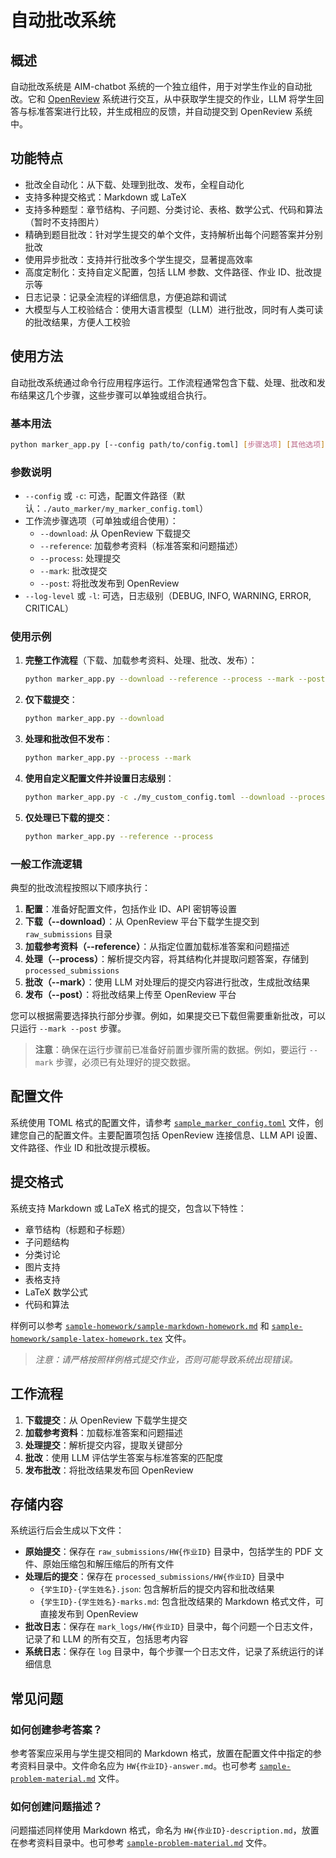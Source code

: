 # 自动批改系统

## 概述

自动批改系统是 AIM-chatbot 系统的一个独立组件，用于对学生作业的自动批改。它和 [OpenReview](https://openreview.net/) 系统进行交互，从中获取学生提交的作业，LLM 将学生回答与标准答案进行比较，并生成相应的反馈，并自动提交到 OpenReview 系统中。

## 功能特点

- 批改全自动化：从下载、处理到批改、发布，全程自动化
- 支持多种提交格式：Markdown 或 LaTeX
- 支持多种题型：章节结构、子问题、分类讨论、表格、数学公式、代码和算法（暂时不支持图片）
- 精确到题目批改：针对学生提交的单个文件，支持解析出每个问题答案并分别批改
- 使用异步批改：支持并行批改多个学生提交，显著提高效率
- 高度定制化：支持自定义配置，包括 LLM 参数、文件路径、作业 ID、批改提示等
- 日志记录：记录全流程的详细信息，方便追踪和调试
- 大模型与人工校验结合：使用大语言模型（LLM）进行批改，同时有人类可读的批改结果，方便人工校验


## 使用方法

自动批改系统通过命令行应用程序运行。工作流程通常包含下载、处理、批改和发布结果这几个步骤，这些步骤可以单独或组合执行。

### 基本用法

```bash
python marker_app.py [--config path/to/config.toml] [步骤选项] [其他选项]
```

### 参数说明

- `--config` 或 `-c`: 可选，配置文件路径（默认：`./auto_marker/my_marker_config.toml`）
- 工作流步骤选项（可单独或组合使用）：
  - `--download`: 从 OpenReview 下载提交
  - `--reference`: 加载参考资料（标准答案和问题描述）
  - `--process`: 处理提交
  - `--mark`: 批改提交
  - `--post`: 将批改发布到 OpenReview
- `--log-level` 或 `-l`: 可选，日志级别（DEBUG, INFO, WARNING, ERROR, CRITICAL）

### 使用示例

1. **完整工作流程**（下载、加载参考资料、处理、批改、发布）：
   ```bash
   python marker_app.py --download --reference --process --mark --post
   ```

2. **仅下载提交**：
   ```bash
   python marker_app.py --download
   ```

3. **处理和批改但不发布**：
   ```bash
   python marker_app.py --process --mark
   ```

4. **使用自定义配置文件并设置日志级别**：
   ```bash
   python marker_app.py -c ./my_custom_config.toml --download --process --mark --post -l DEBUG
   ```

5. **仅处理已下载的提交**：
   ```bash
   python marker_app.py --reference --process
   ```

### 一般工作流逻辑

典型的批改流程按照以下顺序执行：

1. **配置**：准备好配置文件，包括作业 ID、API 密钥等设置
2. **下载（--download）**：从 OpenReview 平台下载学生提交到 `raw_submissions` 目录
3. **加载参考资料（--reference）**：从指定位置加载标准答案和问题描述
4. **处理（--process）**：解析提交内容，将其结构化并提取问题答案，存储到 `processed_submissions`
5. **批改（--mark）**：使用 LLM 对处理后的提交内容进行批改，生成批改结果
6. **发布（--post）**：将批改结果上传至 OpenReview 平台

您可以根据需要选择执行部分步骤。例如，如果提交已下载但需要重新批改，可以只运行 `--mark --post` 步骤。

> **注意**：确保在运行步骤前已准备好前置步骤所需的数据。例如，要运行 `--mark` 步骤，必须已有处理好的提交数据。

## 配置文件

系统使用 TOML 格式的配置文件，请参考 [`sample_marker_config.toml`](sample_marker_config.toml) 文件，创建您自己的配置文件。主要配置项包括 OpenReview 连接信息、LLM API 设置、文件路径、作业 ID 和批改提示模板。

## 提交格式

系统支持 Markdown 或 LaTeX 格式的提交，包含以下特性：

- 章节结构（标题和子标题）
- 子问题结构
- 分类讨论
- 图片支持
- 表格支持
- LaTeX 数学公式
- 代码和算法

样例可以参考 [`sample-homework/sample-markdown-homework.md`](sample-homework/sample-markdown-homework.md) 和 [`sample-homework/sample-latex-homework.tex`](sample-homework/sample-tex-homework.tex) 文件。

> *注意：请严格按照样例格式提交作业，否则可能导致系统出现错误。*

## 工作流程

1. **下载提交**：从 OpenReview 下载学生提交
2. **加载参考资料**：加载标准答案和问题描述
3. **处理提交**：解析提交内容，提取关键部分
4. **批改**：使用 LLM 评估学生答案与标准答案的匹配度
5. **发布批改**：将批改结果发布回 OpenReview

## 存储内容

系统运行后会生成以下文件：

- **原始提交**：保存在 `raw_submissions/HW{作业ID}` 目录中，包括学生的 PDF 文件、原始压缩包和解压缩后的所有文件
- **处理后的提交**：保存在 `processed_submissions/HW{作业ID}` 目录中
  - `{学生ID}-{学生姓名}.json`: 包含解析后的提交内容和批改结果
  - `{学生ID}-{学生姓名}-marks.md`: 包含批改结果的 Markdown 格式文件，可直接发布到 OpenReview
- **批改日志**：保存在 `mark_logs/HW{作业ID}` 目录中，每个问题一个日志文件，记录了和 LLM 的所有交互，包括思考内容
- **系统日志**：保存在 `log` 目录中，每个步骤一个日志文件，记录了系统运行的详细信息

## 常见问题

### 如何创建参考答案？

参考答案应采用与学生提交相同的 Markdown 格式，放置在配置文件中指定的参考资料目录中。文件命名应为 `HW{作业ID}-answer.md`。也可参考 [`sample-problem-material.md`](sample-problem-material.md) 文件。

### 如何创建问题描述？

问题描述同样使用 Markdown 格式，命名为 `HW{作业ID}-description.md`，放置在参考资料目录中。也可参考 [`sample-problem-material.md`](sample-problem-material.md) 文件。

